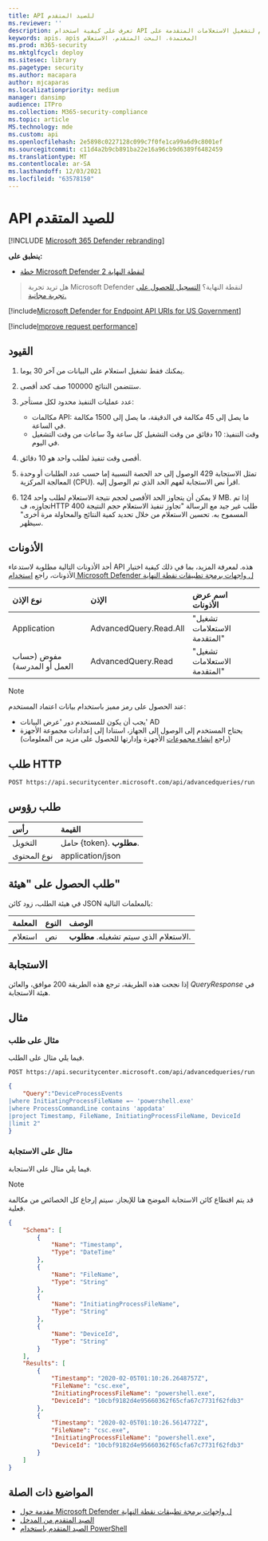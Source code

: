 ```yaml
---
title: API للصيد المتقدم
ms.reviewer: ''
description: تعرف على كيفية استخدام API للصيد المتقدم لتشغيل الاستعلامات المتقدمة على Microsoft Defender لنقطة النهاية. تعرف على القيود وشاهد مثالا.
keywords: apis، apis المعتمدة، البحث المتقدم، الاستعلام
ms.prod: m365-security
ms.mktglfcycl: deploy
ms.sitesec: library
ms.pagetype: security
ms.author: macapara
author: mjcaparas
ms.localizationpriority: medium
manager: dansimp
audience: ITPro
ms.collection: M365-security-compliance
ms.topic: article
MS.technology: mde
ms.custom: api
ms.openlocfilehash: 2e5898c0227128c099c7f0fe1ca99a6d9c8001ef
ms.sourcegitcommit: c11d4a2b9cb891ba22e16a96cb9d6389f6482459
ms.translationtype: MT
ms.contentlocale: ar-SA
ms.lasthandoff: 12/03/2021
ms.locfileid: "63578150"
---
```

# <a name="advanced-hunting-api"></a>API للصيد المتقدم

[!INCLUDE [Microsoft 365 Defender rebranding](../../includes/microsoft-defender.md)]


**ينطبق على:** 
- [خطة Microsoft Defender لنقطة النهاية 2](https://go.microsoft.com/fwlink/p/?linkid=2154037)

> هل تريد تجربة Microsoft Defender لنقطة النهاية؟ [التسجيل للحصول على تجربة مجانية.](https://signup.microsoft.com/create-account/signup?products=7f379fee-c4f9-4278-b0a1-e4c8c2fcdf7e&ru=https://aka.ms/MDEp2OpenTrial?ocid=docs-wdatp-exposedapis-abovefoldlink)

[!include[Microsoft Defender for Endpoint API URIs for US Government](../../includes/microsoft-defender-api-usgov.md)]

[!include[Improve request performance](../../includes/improve-request-performance.md)]

## <a name="limitations"></a>القيود

1. يمكنك فقط تشغيل استعلام على البيانات من آخر 30 يوما.

2. ستتضمن النتائج 100000 صف كحد أقصى.

3. عدد عمليات التنفيذ محدود لكل مستأجر:
   - مكالمات API: ما يصل إلى 45 مكالمة في الدقيقة، ما يصل إلى 1500 مكالمة في الساعة.
   - وقت التنفيذ: 10 دقائق من وقت التشغيل كل ساعة و3 ساعات من وقت التشغيل في اليوم.

4. أقصى وقت تنفيذ لطلب واحد هو 10 دقائق.

5. تمثل الاستجابة 429 الوصول إلى حد الحصة النسبية إما حسب عدد الطلبات أو وحدة المعالجة المركزية (CPU). اقرأ نص الاستجابة لفهم الحد الذي تم الوصول إليه.

6. لا يمكن أن يتجاوز الحد الأقصى لحجم نتيجة الاستعلام لطلب واحد 124 MB. إذا تم تجاوزه، فHTTP 400 طلب غير جيد مع الرسالة "تجاوز تنفيذ الاستعلام حجم النتيجة المسموح به. تحسين الاستعلام من خلال تحديد كمية النتائج والمحاولة مرة أخرى" سيظهر.

## <a name="permissions"></a>الأذونات

أحد الأذونات التالية مطلوبة لاستدعاء API هذه. لمعرفة المزيد، بما في ذلك كيفية اختيار الأذونات، راجع [استخدام Microsoft Defender ل واجهات برمجة تطبيقات نقطة النهاية](apis-intro.md)

نوع الإذن|الإذن|اسم عرض الأذونات
:---|:---|:---
Application|AdvancedQuery.Read.All|"تشغيل الاستعلامات المتقدمة"
مفوض (حساب العمل أو المدرسة)|AdvancedQuery.Read|"تشغيل الاستعلامات المتقدمة"

> [!NOTE]
> عند الحصول على رمز مميز باستخدام بيانات اعتماد المستخدم:
>
> - يجب أن يكون للمستخدم دور 'عرض البيانات' AD
> - يحتاج المستخدم إلى الوصول إلى الجهاز، استنادا إلى إعدادات مجموعة الأجهزة (راجع [إنشاء مجموعات](machine-groups.md) الأجهزة وإدارتها للحصول على مزيد من المعلومات)

## <a name="http-request"></a>طلب HTTP

```http
POST https://api.securitycenter.microsoft.com/api/advancedqueries/run
```

## <a name="request-headers"></a>طلب رؤوس

رأس|القيمة
:---|:---
التخويل|حامل {token}. **مطلوب**.
نوع المحتوى|application/json

## <a name="request-body"></a>طلب الحصول على "هيئة"

في هيئة الطلب، زود كائن JSON بالمعلمات التالية:

المعلمة|النوع|الوصف
:---|:---|:---
استعلام|نص|الاستعلام الذي سيتم تشغيله. **مطلوب**.

## <a name="response"></a>الاستجابة

إذا نجحت هذه الطريقة، ترجع هذه الطريقة 200 موافق، والعائن _QueryResponse_ في هيئة الاستجابة.

## <a name="example"></a>مثال

### <a name="request-example"></a>مثال على طلب

فيما يلي مثال على الطلب.

```http
POST https://api.securitycenter.microsoft.com/api/advancedqueries/run
```

```json
{
    "Query":"DeviceProcessEvents
|where InitiatingProcessFileName =~ 'powershell.exe'
|where ProcessCommandLine contains 'appdata'
|project Timestamp, FileName, InitiatingProcessFileName, DeviceId
|limit 2"
}
```

### <a name="response-example"></a>مثال على الاستجابة

فيما يلي مثال على الاستجابة.

> [!NOTE]
> قد يتم اقتطاع كائن الاستجابة الموضح هنا للإيجاز. سيتم إرجاع كل الخصائص من مكالمة فعلية.

```json
{
    "Schema": [
        {
            "Name": "Timestamp",
            "Type": "DateTime"
        },
        {
            "Name": "FileName",
            "Type": "String"
        },
        {
            "Name": "InitiatingProcessFileName",
            "Type": "String"
        },
        {
            "Name": "DeviceId",
            "Type": "String"
        }
    ],
    "Results": [
        {
            "Timestamp": "2020-02-05T01:10:26.2648757Z",
            "FileName": "csc.exe",
            "InitiatingProcessFileName": "powershell.exe",
            "DeviceId": "10cbf9182d4e95660362f65cfa67c7731f62fdb3"
        },
        {
            "Timestamp": "2020-02-05T01:10:26.5614772Z",
            "FileName": "csc.exe",
            "InitiatingProcessFileName": "powershell.exe",
            "DeviceId": "10cbf9182d4e95660362f65cfa67c7731f62fdb3"
        }
    ]
}
```

## <a name="related-topics"></a>المواضيع ذات الصلة

- [مقدمة حول Microsoft Defender ل واجهات برمجة تطبيقات نقطة النهاية](apis-intro.md)
- [الصيد المتقدم من المدخل](advanced-hunting-query-language.md)
- [الصيد المتقدم باستخدام PowerShell](run-advanced-query-sample-powershell.md)
